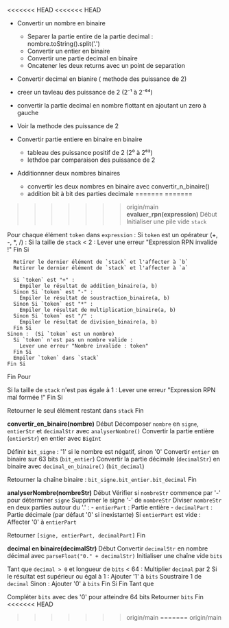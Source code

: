 <<<<<<< HEAD
<<<<<<< HEAD
* Convertir un nombre en binaire
    * Separer la partie entire de la partie decimal :  nombre.toString().split('.')
    * Convertir un entier en binaire
    * Convertir une partie decimal en binaire
    * Oncatener les deux returns avec un point de separation




* Convertir decimal en bianire ( methode des puissance de 2)
 * creer un tavleau des puissance de 2 (2⁻¹ à 2⁻⁶⁴)
 * convertir la partie decimal en nombre flottant en ajoutant un zero à gauche 
 * Voir la methode des puissance de 2


* Convertir partie entiere en binaire en binaire
    * tableau des puissance positif de 2 (2⁰ à 2⁶²)
    * lethdoe par comparaison des puissance de 2


* Additionnner deux nombres binaires 
    * convertir les deux nombres en binaire avec convertir_n_binaire()
    * addition bit à bit  des parties decimale 
=======
=======
>>>>>>> origin/main
**evaluer_rpn(expression)**
Début
  Initialiser une pile vide `stack`

  Pour chaque élément `token` dans `expression` : 
    Si `token` est un opérateur (+, -, *, /) :
      Si la taille de `stack` < 2 :
        Lever une erreur "Expression RPN invalide !"
      Fin Si
      
      Retirer le dernier élément de `stack` et l'affecter à `b`
      Retirer le dernier élément de `stack` et l'affecter à `a`

      Si `token` est "+" :
        Empiler le résultat de addition_binaire(a, b)
      Sinon Si `token` est "-" :
        Empiler le résultat de soustraction_binaire(a, b)
      Sinon Si `token` est "*" :
        Empiler le résultat de multiplication_binaire(a, b)
      Sinon Si `token` est "/" :
        Empiler le résultat de division_binaire(a, b)
      Fin Si
    Sinon :  (Si `token` est un nombre)
      Si `token` n'est pas un nombre valide :
        Lever une erreur "Nombre invalide : token"
      Fin Si
      Empiler `token` dans `stack`
    Fin Si
  Fin Pour

  Si la taille de `stack` n'est pas égale à 1 :
    Lever une erreur "Expression RPN mal formée !"
  Fin Si

  Retourner le seul élément restant dans `stack`
Fin



**convertir_en_binaire(nombre)**
Début
  Décomposer `nombre` en `signe`, `entierStr` et `decimalStr` avec `analyserNombre()`
  Convertir la partie entière (`entierStr`) en entier avec `BigInt`

  Définir `bit_signe` : '1' si le nombre est négatif, sinon '0'
  Convertir `entier` en binaire sur 63 bits (`bit_entier`)
  Convertir la partie décimale (`decimalStr`) en binaire avec `decimal_en_binaire()` (`bit_decimal`)

  Retourner la chaîne binaire : `bit_signe.bit_entier.bit_decimal`
Fin

**analyserNombre(nombreStr)**
Début
  Vérifier si `nombreStr` commence par '-' pour déterminer `signe`
  Supprimer le signe '-' de `nombreStr`
  Diviser `nombreStr` en deux parties autour du '.' :
    - `entierPart` : Partie entière
    - `decimalPart` : Partie décimale (par défaut '0' si inexistante)
  Si `entierPart` est vide :
    Affecter '0' à `entierPart`

  Retourner `[signe, entierPart, decimalPart]`
Fin

**decimal en binaire(decimalStr)**
Début
  Convertir `decimalStr` en nombre décimal avec `parseFloat("0." + decimalStr)`
  Initialiser une chaîne vide `bits`

  Tant que `decimal > 0` et longueur de `bits` < 64 :
    Multiplier `decimal` par 2
    Si le résultat est supérieur ou égal à 1 :
      Ajouter '1' à `bits`
      Soustraire 1 de `decimal`
    Sinon :
      Ajouter '0' à `bits`
    Fin Si
  Fin Tant que

  Compléter `bits` avec des '0' pour atteindre 64 bits
  Retourner `bits`
Fin
<<<<<<< HEAD
>>>>>>> origin/main
=======
>>>>>>> origin/main
